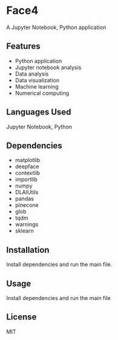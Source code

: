 # Face4

A Jupyter Notebook, Python application

## Features

- Python application
- Jupyter notebook analysis
- Data analysis
- Data visualization
- Machine learning
- Numerical computing

## Languages Used

Jupyter Notebook, Python

## Dependencies

- matplotlib
- deepface
- contextlib
- importlib
- numpy
- DLAIUtils
- pandas
- pinecone
- glob
- tqdm
- warnings
- sklearn

## Installation

Install dependencies and run the main file.

## Usage

Install dependencies and run the main file

## License

MIT
